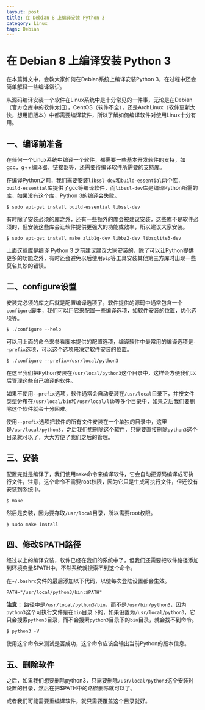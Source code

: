 ```yaml
---
layout: post
title: 在 Debian 8 上编译安装 Python 3
category: Linux
tags: Debian
---
```


在 Debian 8 上编译安装 Python 3
========================================

在本篇博文中，会教大家如何在Debian系统上编译安装Python 3，在过程中还会简单解释一些编译常识。

从源码编译安装一个软件在Linux系统中是十分常见的一件事，无论是在Debian（官方仓库中的软件太旧），CentOS（软件不全），还是ArchLinux（软件更新太快，想用旧版本）中都需要编译软件，所以了解如何编译软件对使用Linux十分有用。





一、编译前准备
----------------------------------------

在任何一个Linux系统中编译一个软件，都需要一些基本开发软件的支持，如gcc，g++编译器，链接器等，还需要待编译软件所需要的支持库。

在编译Python之前，我们需要安装`libssl-dev`和`build-essential`两个库，`build-essential`库提供了gcc等编译软件，而`libssl-dev`库是编译Python所需的库，如果没有这个库，Python 3的编译会失败。

```
$ sudo apt-get install build-essential libssl-dev
```

有时除了安装必须的库之外，还有一些额外的库会被建议安装，这些库不是软件必须的，但安装这些库会让软件提供更强大的功能或效率，所以建议大家安装。

```
$ sudo apt-get install make zlib1g-dev libbz2-dev libsqlite3-dev
```

上面这些库是编译 Python 3 之前建议建议大家安装的，除了可以让Python提供更多的功能之外，有时还会避免以后使用`pip`等工具安装其他第三方库时出现一些莫名其妙的错误。





二、configure设置
----------------------------------------

安装完必须的库之后就是配置编译选项了，软件提供的源码中通常包含一个`configure`脚本，我们可以用它来配置一些编译选项，如软件安装的位置，优化选项等。

```
$ ./configure --help
```

可以用上面的命令来参看脚本提供的配置选项，编译软件中最常用的编译选项是`--prefix`选项，可以这个选项来决定软件安装的位置。

```
$ ./configure --prefix=/usr/local/python3
```

在这里我们把Python安装在`/usr/local/python3`这个目录中，这样会方便我们以后管理这些自己编译的软件。

如果不使用`--prefix`选项，软件通常会自动安装在`/usr/local`目录下，并按文件类型分布在`/usr/local/bin`和`/usr/local/lib`等多个目录中，如果之后我们要删除这个软件就会十分困难。

使用`--prefix`选项把软件的所有文件安装在一个单独的目录中，这里是`/usr/local/python3`，之后我们想删除这个软件，只需要直接删除`python3`这个目录就可以了，大大方便了我们之后的管理。





三、安装
----------------------------------------

配置完就是编译了，我们使用`make`命令来编译软件，它会自动把源码编译成可执行文件，注意，这个命令不需要root权限，因为它只是生成可执行文件，但还没有安装到系统中。

```
$ make
```

然后是安装，因为要存取`/usr/local`目录，所以需要root权限。

```
$ sudo make install
```





四、修改$PATH路径
----------------------------------------

经过以上的编译安装，软件已经在我们的系统中了，但我们还需要把软件路径添加到环境变量$PATH中，不然系统就搜索不到这个命令。

在`~/.bashrc`文件的最后添加以下代码，以使每次登陆设置都会生效。

```
PATH="/usr/local/python3/bin:$PATH"
```

**注意：** 路径中是`/usr/local/python3/bin`，而不是`/usr/bin/python3`，因为`python3`这个可执行文件是在`bin`目录下的，如果设置为`/usr/local/python3`，它只会搜索`python3`目录，而不会搜索`python3`目录下的`bin`目录，就会找不到命令。

```
$ python3 -V
```

使用这个命令来测试是否成功，这个命令应该会输出当前Python的版本信息。





五、删除软件
----------------------------------------

之后，如果我们想要删除python3，只需要删除`/usr/local/python3`这个安装时设置的目录，然后在把$PATH中的路径删除就可以了。

或者我们可能需要重编译软件，就只需要覆盖这个目录就好。